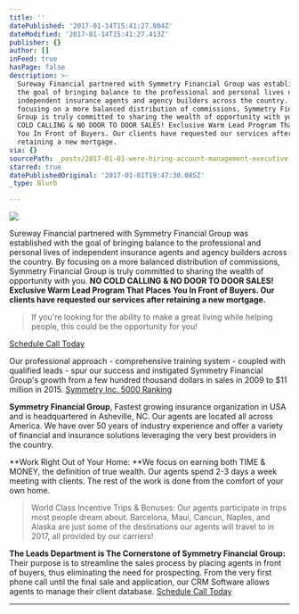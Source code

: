 ```yaml
---
title: ''
datePublished: '2017-01-14T15:41:27.804Z'
dateModified: '2017-01-14T15:41:27.413Z'
publisher: {}
author: []
inFeed: true
hasPage: false
description: >-
  Sureway Financial partnered with Symmetry Financial Group was established with
  the goal of bringing balance to the professional and personal lives of
  independent insurance agents and agency builders across the country. By
  focusing on a more balanced distribution of commissions, Symmetry Financial
  Group is truly committed to sharing the wealth of opportunity with you. NO
  COLD CALLING & NO DOOR TO DOOR SALES! Exclusive Warm Lead Program That Places
  You In Front of Buyers. Our clients have requested our services after
  retaining a new mortgage.
via: {}
sourcePath: _posts/2017-01-01-were-hiring-account-management-executive-9-12k-monthly.md
starred: true
datePublishedOriginal: '2017-01-01T19:47:30.085Z'
_type: Blurb

---
```

![](https://the-grid-user-content.s3-us-west-2.amazonaws.com/118b264a-24d5-41cd-8f7e-286fb5053a27.jpg)

Sureway Financial partnered with Symmetry Financial Group was established with the goal of bringing balance to the professional and personal lives of independent insurance agents and agency builders across the country. By focusing on a more balanced distribution of commissions, Symmetry Financial Group is truly committed to sharing the wealth of opportunity with you. **NO COLD CALLING & NO DOOR TO DOOR SALES! Exclusive Warm Lead Program That Places You In Front of Buyers. Our clients have requested our services after retaining a new mortgage.**

> If you're looking for the ability to make a great living while helping people, this could be the opportunity for you!

[Schedule Call Today][0]

Our professional approach - comprehensive training system - coupled with qualified leads - spur our success and instigated Symmetry Financial Group's growth from a few hundred thousand dollars in sales in 2009 to $11 million in 2015\.
[Symmetry Inc. 5000 Ranking][1]

**Symmetry Financial Group**, Fastest growing insurance organization in USA and is headquartered in Asheville, NC. Our agents are located all across America. We have over 50 years of industry experience and offer a variety of financial and insurance solutions leveraging the very best providers in the country.

**Work Right Out of Your Home: **We focus on earning both TIME & MONEY, the definition of true wealth. Our agents spend 2-3 days a week meeting with clients. The rest of the work is done from the comfort of your own home.

> World Class Incentive Trips & Bonuses: Our agents participate in trips most people dream about. Barcelona, Maui, Cancun, Naples, and Alaska are just some of the destinations our agents will travel to in 2017, all provided by our carriers!

**The Leads Department is The Cornerstone of Symmetry Financial Group:** Their purpose is to streamline the sales process by placing agents in front of buyers, thus eliminating the need for prospecting. From the very first phone call until the final sale and application, our CRM Software allows agents to manage their client database.
[Schedule Call Today][0]

---



[0]: https://calendly.com/surewaytolive
[1]: http://www.inc.com/profile/symmetry-financial-group